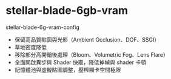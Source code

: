 # stellar-blade-6gb-vram
stellar-blade-6g-vram-config
- 保留高品質貼圖與光影（Ambient Occlusion、DOF、SSGI）
- 草地密度降低
- 移除部分高開銷後處理（Bloom、Volumetric Fog、Lens Flare）
- 全面開啟異步與 Shader 快取，降低掉幀與 shader 卡頓
- 記憶體池與虛擬貼圖調整，壓榨顯卡空間極限
